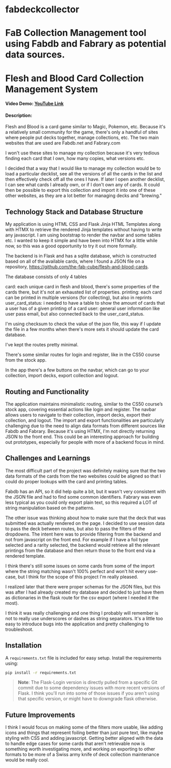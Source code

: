 # fabdeckcollector
FaB Collection Management tool using Fabdb and Fabrary as potential data sources.
=======
# Flesh and Blood Card Collection Management System
#### Video Demo: [YouTube Link](https://www.youtube.com/watch?v=yOGV3C9GR4s)
#### Description:
Flesh and Blood is a card game similar to Magic, Pokemon, etc. Because it's a relatively small community for the game, there's only a handful of sites where people put decks together, manage collections, etc. The two main websites that are used are Fabdb.net and Fabrary.com

I won't use these sites to manage my collection because it's very tedious finding each card that I own, how many copies, what versions etc.

I decided that a way that I would like to manage my collection would be to load a particular decklist, see all the versions of all the cards in the list and then effectively check off all the ones I have. If later I open another decklist, I can see what cards I already own, or if I don't own any of cards. It could then be possible to export this collection and import it into one of these other websites, as they are a lot better for managing decks and "brewing."

## Technology Stack and Database Structure
My application is using HTML CSS and Flask Jinja HTML Templates along with HTMX to retrieve the rendered Jinja templates without having to write any javascript. I am using bootstrap to render the navbar and some tables etc. I wanted to keep it simple and have been into HTMX for a little while now, so this was a good opportunity to try it out more formally.

The backend is in Flask and has a sqlite database, which is constructed based on all of the available cards, where I found a JSON file on a repository, https://github.com/the-fab-cube/flesh-and-blood-cards. 

The database consists of only 4 tables

card: each unique card in flesh and blood, there's some properties of the cards there, but it's not an exhausted list of properties.
printing: each card can be printed in multiple versions (for collecting), but also in reprints
user_card_status: i needed to have a table to show the amount of cards that a user has of a given printing of a card
user: general user information like user pass email, but also connected back to the user_card_status.

I'm using checksum to check the value of the json file, this way if I update the file in a few months when there's more sets it should update the card database.

I've kept the routes pretty minimal.

There's some similar routes for login and register, like in the CS50 course from the stock app.

In the app there's a few buttons on the navbar, which can go to your collection, import decks, export collection and logout. 

## Routing and Functionality
The application maintains minimalistic routing, similar to the CS50 course’s stock app, covering essential actions like login and register. The navbar allows users to navigate to their collection, import decks, export their collection, and logout. The import and export functionalities are particularly challenging due to the need to align data formats from different sources like Fabdb and Fabrary. Because it's using HTMX, I'm not directly returning JSON to the front end. This could be an interesting approach for building out prototypes, especially for people with more of a backend focus in mind.

## Challenges and Learnings
The most difficult part of the project was definitely making sure that the two data formats of the cards from the two websites could be aligned so that I could do proper lookups with the card and printing tables.

Fabdb has an API, so it did help quite a bit, but it wasn't very consistent with the JSON file and had to find some common identifiers. Fabrary was even less typical as you could only export plain text, so this required a LOT of string manipulation based on the patterns.

The other issue was thinking about how to make sure that the deck that was submitted was actually rendered on the page. I decided to use session data to pass the deck between routes, but also to pass the filters of the dropdowns. The intent here was to provide filtering from the backend and not from javascript on the front end. For example if I have a foil type selected and a rarity selected, the backend would retrieve all the relevant printings from the database and then return those to the front end via a rendered template.

I think there's still some issues on some cards from some of the import where the string matching wasn't 100% perfect and won't hit every use-case, but I think for the scope of this project I'm really pleased.

I realized later that there were proper schemas for the JSON files, but this was after I had already created my database and decided to just have them as dictionaries in the flask route for the csv export (where I needed it the most).

I think it was really challenging and one thing I probably will remember is not to really use underscores or dashes as string separators. It's a little too easy to introduce bugs into the application and pretty challenging to troubleshoot.


## Installation
A `requirements.txt` file is included for easy setup. Install the requirements using:
```bash
pip install -r requirements.txt
```

> **Note**: The Flask-Login version is directly pulled from a specific Git commit due to some dependency issues with more recent versions of Flask. I think you'll run into some of those issues if you aren't using that specific version, or might have to downgrade flask otherwise.

## Future Improvements
I think I would focus on making some of the filters more usable, like adding icons and things that represent foiling better than just pure text, like maybe styling with CSS and adding javascript. Getting better aligned with the data to handle edge cases for some cards that aren't retrievable now is something worth investigating more, and working on exporting to other formats to be more of a Swiss army knife of deck collection maintenance would be really cool.
